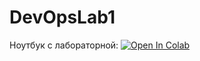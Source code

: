 # DevOpsLab1
Ноутбук с лабораторной:
[![Open In Colab](https://colab.research.google.com/assets/colab-badge.svg)](https://colab.research.google.com/drive/13G5RQkwb9NWE5IpI8ieUWW_XYsoGSP30?usp=sharing)
